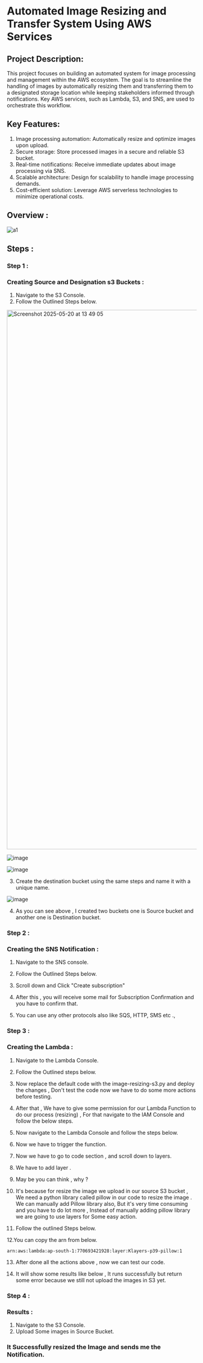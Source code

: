 # Automated Image Resizing and Transfer System Using AWS Services

## Project Description:
This project focuses on building an automated system for image processing and management within the AWS ecosystem. The goal is to streamline the handling of images by automatically resizing them and transferring them to a designated storage location while keeping stakeholders informed through notifications. Key AWS services, such as Lambda, S3, and SNS, are used to orchestrate this workflow.

## Key Features:
1. Image processing automation: Automatically resize and optimize images upon upload.
2. Secure storage: Store processed images in a secure and reliable S3 bucket.
3. Real-time notifications: Receive immediate updates about image processing via SNS.
4. Scalable architecture: Design for scalability to handle image processing demands.
5. Cost-efficient solution: Leverage AWS serverless technologies to minimize operational costs.

## Overview :

![a1](https://github.com/itz-mathesh/image-resizing-using-s3-lambda-and-sns/assets/144098846/d806e90a-365e-4f59-a6ac-2606c74b79e3)






## Steps :
### Step 1 :
### Creating Source and Designation s3 Buckets :

1. Navigate to the S3 Console.
2. Follow the Outlined Steps below.

<img width="1433" alt="Screenshot 2025-05-20 at 13 49 05" src="https://github.com/user-attachments/assets/c2cb33c6-6321-46d1-a6b3-864204e13a33" />

![image](https://github.com/user-attachments/assets/9bc9d759-71e0-40b5-adc6-a2012b827290)


![image](https://github.com/user-attachments/assets/661c5aec-0e29-4445-b929-16209f627c71)


3. Create the destination bucket using the same steps and name it with a unique name.
   

![image](https://github.com/user-attachments/assets/021fe6ad-1bee-4334-8402-2c9d9725a684)



4. As you can see above , I created two buckets one is Source bucket and another one is Destination bucket.

### Step 2 :
### Creating the SNS Notification :

1. Navigate to the SNS console.
2. Follow the Outlined Steps below.




3. Scroll down and Click "Create subscription" <br>
4. After this , you will receive some mail for Subscription Confirmation and you have to confirm that.<br>
5. You can use any other protocols also like SQS, HTTP, SMS etc .,<br>




### Step 3 :
### Creating the Lambda :

1. Navigate to the Lambda Console.
2. Follow the Outlined steps below.


3. Now replace the default code with the image-resizing-s3.py and deploy the changes , Don't test the code now we have to do some more actions before testing.
4. After that , We have to give some permission for our Lambda Function to do our process (resizing) , For that navigate to the IAM Console and follow the below steps.



5. Now navigate to the Lambda Console and follow the steps below.



6. Now we have to trigger the function.




7. Now we have to go to code section , and scroll down to  layers.<br>
8. We have to add layer .<br>
9. May be you can think , why ?<br>
10. It's because for resize the image we upload in our source S3 bucket , We need a python library called pillow in our code to resize the image . We can manually add Pillow library also, But it's very time consuming and you have to do lot more , Instead of manually adding pillow library we are going to use layers for Some easy action.<br>
11. Follow the outlined Steps below.



12.You can copy the arn from below.

```
arn:aws:lambda:ap-south-1:770693421928:layer:Klayers-p39-pillow:1
```

13. After done all the actions above , now we can test our code.


14. It will show some results like below , It runs successfully but return some error because we still not upload the images in S3 yet.





### Step 4 :
### Results :

1. Navigate to the S3 Console.
2. Upload Some images in  Source Bucket.



### It Successfully resized the Image and sends me the Notification.



